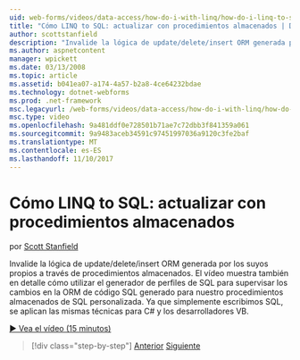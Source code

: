 ```yaml
---
uid: web-forms/videos/data-access/how-do-i-with-linq/how-do-i-linq-to-sql-updating-with-stored-procedures
title: "Cómo LINQ to SQL: actualizar con procedimientos almacenados | Documentos de Microsoft"
author: scottstanfield
description: "Invalide la lógica de update/delete/insert ORM generada por los suyos propios a través de procedimientos almacenados. El vídeo muestra también en detalle cómo utilizar el generador de perfiles de SQL para..."
ms.author: aspnetcontent
manager: wpickett
ms.date: 03/13/2008
ms.topic: article
ms.assetid: b041ea07-a174-4a57-b2a8-4ce64232bdae
ms.technology: dotnet-webforms
ms.prod: .net-framework
msc.legacyurl: /web-forms/videos/data-access/how-do-i-with-linq/how-do-i-linq-to-sql-updating-with-stored-procedures
msc.type: video
ms.openlocfilehash: 9a481ddf0e728501b71ae7c72dbb3f841359a061
ms.sourcegitcommit: 9a9483aceb34591c97451997036a9120c3fe2baf
ms.translationtype: MT
ms.contentlocale: es-ES
ms.lasthandoff: 11/10/2017
---
```

<a name="how-do-i-linq-to-sql-updating-with-stored-procedures"></a>Cómo LINQ to SQL: actualizar con procedimientos almacenados
====================
por [Scott Stanfield](https://github.com/scottstanfield)

Invalide la lógica de update/delete/insert ORM generada por los suyos propios a través de procedimientos almacenados. El vídeo muestra también en detalle cómo utilizar el generador de perfiles de SQL para supervisar los cambios en la ORM de código SQL generado para nuestro procedimientos almacenados de SQL personalizada. Ya que simplemente escribimos SQL, se aplican las mismas técnicas para C# y los desarrolladores VB.

[&#9654; Vea el vídeo (15 minutos)](https://channel9.msdn.com/Blogs/ASP-NET-Site-Videos/how-do-i-linq-to-sql-updating-with-stored-procedures)

>[!div class="step-by-step"]
[Anterior](how-do-i-linq-to-sql-using-stored-procedures.md)
[Siguiente](how-do-i-linq-to-sql-executing-arbitrary-sql.md)
